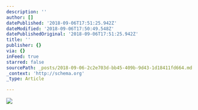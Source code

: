 ```yaml
---
description: ''
author: []
datePublished: '2018-09-06T17:51:25.942Z'
dateModified: '2018-09-06T17:50:49.548Z'
datePublishedOriginal: '2018-09-06T17:51:25.942Z'
title: ''
publisher: {}
via: {}
inFeed: true
starred: false
sourcePath: _posts/2018-09-06-2c2e703d-bb45-409b-9d43-1d18411fd664.md
_context: 'http://schema.org'
_type: Article

---
```

![](https://the-grid-user-content.s3-us-west-2.amazonaws.com/6827dada-6432-45aa-8a3c-c4b9dc0221f5.jpg)